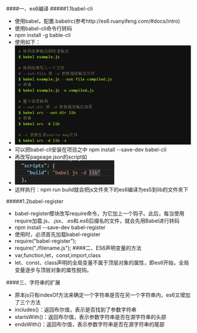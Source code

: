 ####一、es6编译
#####1.1babel-cli
+ 使用babel，配置.babelrc(参考http://es6.ruanyifeng.com/#docs/intro)
+ 使用babel-cli命令行转码
+ npm install -g bable-cli
+ 使用如下：
+ ![usebabelcli](img/usebabel-cli.png)
+ 可以把babel-cli安装在项目之中 npm install --save-dev babel-cli
+ 再改写pageage.json的script如
+ ![usebabelcli](img/changepackage.json.png)
+ 这样执行：npm run build就会把js文件夹下的es6编译为es5到lib的文件夹下

#####1.2babel-register
+ babel-register模块改写require命令，为它加上一个钩子。此后，每当使用require加载.js、.jsx、.es和.es6后缀名的文件，就会先用Babel进行转码
+ npm install --save-dev babel-register
+ 使用时，必须首先加载babel-register
+ require("babel-register");
+ require("./filename.js");
####二、ES6声明变量的方法
+ var,function,let，const,import,class
+ let、const、class声明的全局变量不属于顶层对象的属性，即es6开始，全局变量逐步与顶层对象的属性脱钩。

####三、字符串的扩展
+ 原本js只有indexOf方法来确定一个字符串是否在另一个字符串内，es6又增加了三个方法
+ includes()：返回布尔值，表示是否找到了参数字符串
+ startsWith()：返回布尔值，表示参数字符串是否在源字符串的头部
+ endsWith()：返回布尔值，表示参数字符串是否在源字符串的尾部